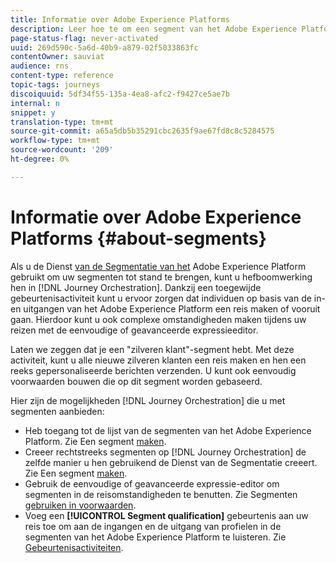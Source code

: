 ```yaml
---
title: Informatie over Adobe Experience Platforms
description: Leer hoe te om een segment van het Adobe Experience Platform te vormen
page-status-flag: never-activated
uuid: 269d590c-5a6d-40b9-a879-02f5033863fc
contentOwner: sauviat
audience: rns
content-type: reference
topic-tags: journeys
discoiquuid: 5df34f55-135a-4ea8-afc2-f9427ce5ae7b
internal: n
snippet: y
translation-type: tm+mt
source-git-commit: a65a5db5b35291cbc2635f9ae67fd8c8c5284575
workflow-type: tm+mt
source-wordcount: '209'
ht-degree: 0%

---
```



# Informatie over Adobe Experience Platforms {#about-segments}

Als u de Dienst [van de Segmentatie van het](https://docs.adobe.com/content/help/en/experience-platform/segmentation/home.html) Adobe Experience Platform gebruikt om uw segmenten tot stand te brengen, kunt u hefboomwerking hen in [!DNL Journey Orchestration]. Dankzij een toegewijde gebeurtenisactiviteit kunt u ervoor zorgen dat individuen op basis van de in- en uitgangen van het Adobe Experience Platform een reis maken of vooruit gaan. Hierdoor kunt u ook complexe omstandigheden maken tijdens uw reizen met de eenvoudige of geavanceerde expressieeditor.

Laten we zeggen dat je een &quot;zilveren klant&quot;-segment hebt. Met deze activiteit, kunt u alle nieuwe zilveren klanten een reis maken en hen een reeks gepersonaliseerde berichten verzenden. U kunt ook eenvoudig voorwaarden bouwen die op dit segment worden gebaseerd.

Hier zijn de mogelijkheden [!DNL Journey Orchestration] die u met segmenten aanbieden:

* Heb toegang tot de lijst van de segmenten van het Adobe Experience Platform. Zie Een segment [maken](../segment/creating-a-segment.md).
* Creeer rechtstreeks segmenten op [!DNL Journey Orchestration] de zelfde manier u hen gebruikend de Dienst van de Segmentatie creeert. Zie Een segment [maken](../segment/creating-a-segment.md).
* Gebruik de eenvoudige of geavanceerde expressie-editor om segmenten in de reisomstandigheden te benutten. Zie Segmenten [gebruiken in voorwaarden](../segment/using-a-segment.md).
* Voeg een **[!UICONTROL Segment qualification]** gebeurtenis aan uw reis toe om aan de ingangen en de uitgang van profielen in de segmenten van het Adobe Experience Platform te luisteren. Zie [Gebeurtenisactiviteiten](../building-journeys/segment-qualification-events.md).

